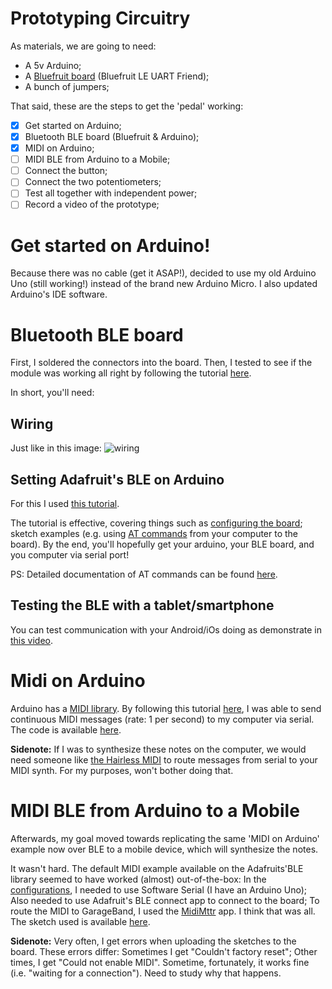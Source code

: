 # Prototyping Circuitry

As materials, we are going to need:
- A 5v Arduino;
- A [Bluefruit board](https://learn.adafruit.com/introducing-the-adafruit-bluefruit-le-uart-friend/configuration) (Bluefruit LE UART Friend);
- A bunch of jumpers;

That said, these are the steps to get the 'pedal' working:
- [x] Get started on Arduino;
- [x] Bluetooth BLE board (Bluefruit & Arduino);
- [x] MIDI on Arduino;
- [ ] MIDI BLE from Arduino to a Mobile;
- [ ] Connect the button;
- [ ] Connect the two potentiometers;
- [ ] Test all together with independent power;
- [ ] Record a video of the prototype;

# Get started on Arduino!
Because there was no cable (get it ASAP!), decided to use my old Arduino Uno (still working!) instead of the brand new Arduino Micro. I also updated Arduino's IDE software.

# Bluetooth BLE board
First, I soldered the connectors into the board. Then, I tested to see if the module was working all right by following the tutorial [here](https://learn.adafruit.com/introducing-the-adafruit-bluefruit-le-uart-friend).

In short, you'll need:

## Wiring
Just like in this image:
![wiring](https://cdn-learn.adafruit.com/assets/assets/000/025/182/medium800/adafruit_products_UARTFriend_bb.png)

## Setting Adafruit's BLE on Arduino
For this I used [this tutorial](https://learn.adafruit.com/introducing-the-adafruit-bluefruit-le-uart-friend/software).

The tutorial is effective, covering things such as [configuring the board](https://learn.adafruit.com/introducing-the-adafruit-bluefruit-le-uart-friend/configuration); sketch examples (e.g. using [AT commands](https://learn.adafruit.com/introducing-the-adafruit-bluefruit-le-uart-friend/atcommand) from your computer to the board). By the end, you'll hopefully get your arduino, your BLE board, and you computer via serial port!

PS: Detailed documentation of AT commands can be found [here](https://learn.adafruit.com/introducing-adafruit-ble-bluetooth-low-energy-friend/standard-at).

## Testing the BLE with a tablet/smartphone
You can test communication with your Android/iOs doing as demonstrate in [this video](https://www.youtube.com/watch?v=4hWlDKzn7tA).

# Midi on Arduino
Arduino has a [MIDI library](https://playground.arduino.cc/Main/MIDILibrary). By following this tutorial [here](http://bvavra.github.io/MIDI_Accordion/sending-midi/), I was able to send continuous MIDI messages (rate: 1 per second) to my computer via serial. The code is available [here](../sketches/midi-demo/midi-demo.ino).

**Sidenote:** If I was to synthesize these notes on the computer, we would need someone like [the Hairless MIDI](http://projectgus.github.io/hairless-midiserial/) to route messages from serial to your MIDI synth. For my purposes, won't bother doing that.

# MIDI BLE from Arduino to a Mobile
Afterwards, my goal moved towards replicating the same 'MIDI on Arduino' example now over BLE to a mobile device, which will synthesize the notes.

It wasn't hard. The default MIDI example available on the Adafruits'BLE library seemed to have worked (almost) out-of-the-box: In the [configurations](https://learn.adafruit.com/introducing-the-adafruit-bluefruit-le-uart-friend/configuration), I needed to use Software Serial (I have an Arduino Uno); Also needed to use Adafruit's BLE connect app to connect to the board; To route the MIDI to GarageBand, I used the [MidiMttr](https://itunes.apple.com/us/app/midimittr/id925495245?mt=8) app. I think that was all. The sketch used is available [here](../sketches/midi-ble/midi-ble).

**Sidenote:** Very often, I get errors when uploading the sketches to the board. These errors differ: Sometimes I get "Couldn't factory reset"; Other times, I get "Could not enable MIDI". Sometime, fortunately, it works fine (i.e. "waiting for a connection"). Need to study why that happens.
